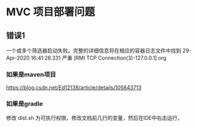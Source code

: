 # MVC 项目部署问题

## 错误1

一个或多个筛选器启动失败。完整的详细信息将在相应的容器日志文件中找到 29-Apr-2020 16:41:28.331 严重 [RMI TCP Connection(3)-127.0.0.1] org

### 如果是maven项目

https://blog.csdn.net/Ed12138/article/details/105843713

### 如果是gradle 

修改 dist.sh 为可执行权限，修改文档前几行的变量，然后在IDE中右击运行，


